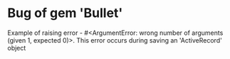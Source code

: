 # Bug of gem 'Bullet'

Example of raising error - #<ArgumentError: wrong number of arguments (given 1, expected 0)>. This error occurs during saving an 'ActiveRecord' object
